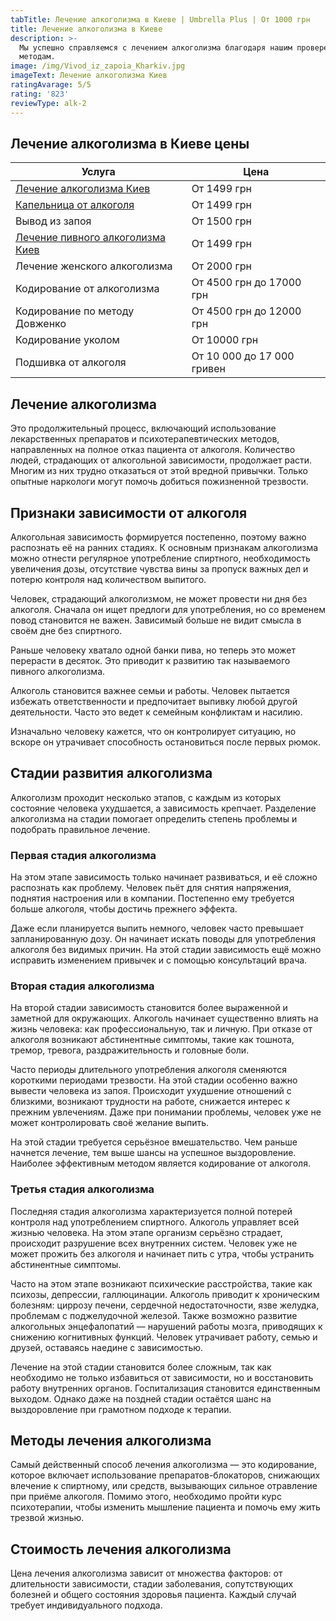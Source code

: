 ```yaml
---
tabTitle: Лечение алкоголизма в Киеве | Umbrella Plus | От 1000 грн
title: Лечение алкоголизма в Киеве
description: >-
  Мы успешно справляемся с лечением алкоголизма благодаря нашим проверенным
  методам.
image: /img/Vivod_iz_zapoia_Kharkiv.jpg
imageText: Лечение алкоголизма Киев
ratingAvarage: 5/5
rating: '823'
reviewType: alk-2
---
```


## Лечение алкоголизма в Киеве цены

| Услуга                                                                                  | Цена                       |
| --------------------------------------------------------------------------------------- | -------------------------- |
| [Лечение алкоголизма Киев](https://umbrella-plus.com.ua/kiev/lichenie_alkogolizma_kiev) | От 1499 грн                |
| [Капельница от алкоголя](https://umbrella-plus.com.ua/kiev/kapelnitsya-ot-alkogolya/)   | От 1499 грн                |
| Вывод из запоя                                                                          | От 1500 грн                |
| [Лечение пивного алкоголизма Киев](lechenie_pivnogo_alkogolizma)                        | От 1499 грн                |
| Лечение женского алкоголизма                                                            | От 2000 грн                |
| Кодирование от алкоголизма                                                              | От 4500 грн до 17000 грн   |
| Кодирование по методу Довженко                                                          | От 4500 грн до 12000 грн   |
| Кодирование уколом                                                                      | От 10000 грн               |
| Подшивка от алкоголя                                                                    | От 10 000 до 17 000 гривен |

## Лечение алкоголизма

Это продолжительный процесс, включающий использование лекарственных препаратов и психотерапевтических методов, направленных на полное отказ пациента от алкоголя. Количество людей, страдающих от алкогольной зависимости, продолжает расти. Многим из них трудно отказаться от этой вредной привычки. Только опытные наркологи могут помочь добиться пожизненной трезвости.

## Признаки зависимости от алкоголя

Алкогольная зависимость формируется постепенно, поэтому важно распознать её на ранних стадиях. К основным признакам алкоголизма можно отнести регулярное употребление спиртного, необходимость увеличения дозы, отсутствие чувства вины за пропуск важных дел и потерю контроля над количеством выпитого.

Человек, страдающий алкоголизмом, не может провести ни дня без алкоголя. Сначала он ищет предлоги для употребления, но со временем повод становится не важен. Зависимый больше не видит смысла в своём дне без спиртного.

Раньше человеку хватало одной банки пива, но теперь это может перерасти в десяток. Это приводит к развитию так называемого пивного алкоголизма.

Алкоголь становится важнее семьи и работы. Человек пытается избежать ответственности и предпочитает выпивку любой другой деятельности. Часто это ведет к семейным конфликтам и насилию.

Изначально человеку кажется, что он контролирует ситуацию, но вскоре он утрачивает способность остановиться после первых рюмок.

## Стадии развития алкоголизма

Алкоголизм проходит несколько этапов, с каждым из которых состояние человека ухудшается, а зависимость крепчает. Разделение алкоголизма на стадии помогает определить степень проблемы и подобрать правильное лечение.

### Первая стадия алкоголизма

На этом этапе зависимость только начинает развиваться, и её сложно распознать как проблему. Человек пьёт для снятия напряжения, поднятия настроения или в компании. Постепенно ему требуется больше алкоголя, чтобы достичь прежнего эффекта.

Даже если планируется выпить немного, человек часто превышает запланированную дозу. Он начинает искать поводы для употребления алкоголя без видимых причин. На этой стадии зависимость ещё можно исправить изменением привычек и с помощью консультаций врача.

### Вторая стадия алкоголизма

На второй стадии зависимость становится более выраженной и заметной для окружающих. Алкоголь начинает существенно влиять на жизнь человека: как профессиональную, так и личную. При отказе от алкоголя возникают абстинентные симптомы, такие как тошнота, тремор, тревога, раздражительность и головные боли.

Часто периоды длительного употребления алкоголя сменяются короткими периодами трезвости. На этой стадии особенно важно вывести человека из запоя. Происходит ухудшение отношений с близкими, возникают трудности на работе, снижается интерес к прежним увлечениям. Даже при понимании проблемы, человек уже не может контролировать своё желание выпить.

На этой стадии требуется серьёзное вмешательство. Чем раньше начнется лечение, тем выше шансы на успешное выздоровление. Наиболее эффективным методом является кодирование от алкоголя.

### Третья стадия алкоголизма

Последняя стадия алкоголизма характеризуется полной потерей контроля над употреблением спиртного. Алкоголь управляет всей жизнью человека. На этом этапе организм серьёзно страдает, происходит разрушение всех внутренних систем. Человек уже не может прожить без алкоголя и начинает пить с утра, чтобы устранить абстинентные симптомы.

Часто на этом этапе возникают психические расстройства, такие как психозы, депрессии, галлюцинации. Алкоголь приводит к хроническим болезням: циррозу печени, сердечной недостаточности, язве желудка, проблемам с поджелудочной железой. Также возможно развитие алкогольных энцефалопатий — нарушений работы мозга, приводящих к снижению когнитивных функций. Человек утрачивает работу, семью и друзей, оставаясь наедине с зависимостью.

Лечение на этой стадии становится более сложным, так как необходимо не только избавиться от зависимости, но и восстановить работу внутренних органов. Госпитализация становится единственным выходом. Однако даже на поздней стадии остаётся шанс на выздоровление при грамотном подходе к терапии.

## Методы лечения алкоголизма

Самый действенный способ лечения алкоголизма — это кодирование, которое включает использование препаратов-блокаторов, снижающих влечение к спиртному, или средств, вызывающих сильное отравление при приёме алкоголя. Помимо этого, необходимо пройти курс психотерапии, чтобы изменить мышление пациента и помочь ему жить трезвой жизнью.

## Стоимость лечения алкоголизма

Цена лечения алкоголизма зависит от множества факторов: от длительности зависимости, стадии заболевания, сопутствующих болезней и общего состояния здоровья пациента. Каждый случай требует индивидуального подхода.
